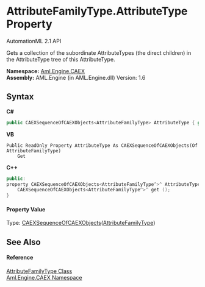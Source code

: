 # AttributeFamilyType.AttributeType Property 
AutomationML 2.1 API 

Gets a collection of the subordinate AttributeTypes (the direct children) in the AttributeType tree of this AttributeType.

**Namespace:**&nbsp;<a href="N_Aml_Engine_CAEX">Aml.Engine.CAEX</a><br />**Assembly:**&nbsp;AML.Engine (in AML.Engine.dll) Version: 1.6

## Syntax

**C#**<br />
``` C#
public CAEXSequenceOfCAEXObjects<AttributeFamilyType> AttributeType { get; }
```

**VB**<br />
``` VB
Public ReadOnly Property AttributeType As CAEXSequenceOfCAEXObjects(Of AttributeFamilyType)
	Get
```

**C++**<br />
``` C++
public:
property CAEXSequenceOfCAEXObjects<AttributeFamilyType^>^ AttributeType {
	CAEXSequenceOfCAEXObjects<AttributeFamilyType^>^ get ();
}
```


#### Property Value
Type: <a href="T_Aml_Engine_CAEX_CAEXSequenceOfCAEXObjects_1">CAEXSequenceOfCAEXObjects</a>(<a href="T_Aml_Engine_CAEX_AttributeFamilyType">AttributeFamilyType</a>)

## See Also


#### Reference
<a href="T_Aml_Engine_CAEX_AttributeFamilyType">AttributeFamilyType Class</a><br /><a href="N_Aml_Engine_CAEX">Aml.Engine.CAEX Namespace</a><br />